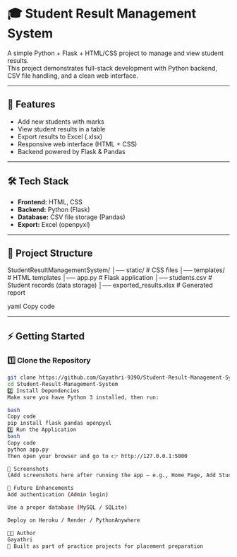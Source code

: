 # 🎓 Student Result Management System  

A simple Python + Flask + HTML/CSS project to manage and view student results.  
This project demonstrates full-stack development with Python backend, CSV file handling, and a clean web interface.  

---

## 🚀 Features  
- Add new students with marks  
- View student results in a table  
- Export results to Excel (.xlsx)  
- Responsive web interface (HTML + CSS)  
- Backend powered by Flask & Pandas  

---

## 🛠 Tech Stack  
- **Frontend:** HTML, CSS  
- **Backend:** Python (Flask)  
- **Database:** CSV file storage (Pandas)  
- **Export:** Excel (openpyxl)  

---

## 📂 Project Structure  

StudentResultManagementSystem/
│── static/ # CSS files
│── templates/ # HTML templates
│── app.py # Flask application
│── students.csv # Student records (data storage)
│── exported_results.xlsx # Generated report

yaml
Copy code

---

## ⚡ Getting Started  

### 1️⃣ Clone the Repository  
```bash
git clone https://github.com/Gayathri-9390/Student-Result-Management-System.git
cd Student-Result-Management-System
2️⃣ Install Dependencies
Make sure you have Python 3 installed, then run:

bash
Copy code
pip install flask pandas openpyxl
3️⃣ Run the Application
bash
Copy code
python app.py
Then open your browser and go to 👉 http://127.0.0.1:5000

📸 Screenshots
(Add screenshots here after running the app — e.g., Home Page, Add Student Form, Results Page)

📌 Future Enhancements
Add authentication (Admin login)

Use a proper database (MySQL / SQLite)

Deploy on Heroku / Render / PythonAnywhere

👩‍💻 Author
Gayathri
📌 Built as part of practice projects for placement preparation 